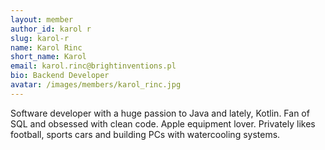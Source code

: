 ```yaml
---
layout: member
author_id: karol r
slug: karol-r
name: Karol Rinc
short_name: Karol
email: karol.rinc@brightinventions.pl
bio: Backend Developer
avatar: /images/members/karol_rinc.jpg
---
```

Software developer with a huge passion to Java and lately, Kotlin. Fan of SQL and obsessed with clean code. Apple equipment lover. Privately likes football, sports cars and building PCs with watercooling systems.
